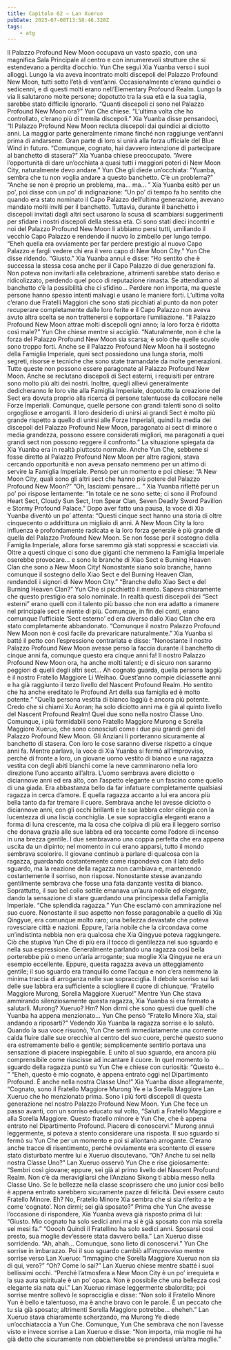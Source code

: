 ```yaml
---
title: Capitolo 62 – Lan Xueruo
pubDate: 2023-07-08T13:58:46.328Z
tags:
    - atg
---
```


Il Palazzo Profound New Moon occupava un vasto spazio, con una magnifica Sala Principale al centro e con innumerevoli strutture che si estendevano a perdita d’occhio. Yun Che seguì Xia Yuanba verso i suoi alloggi. Lungo la via aveva incontrato molti discepoli del Palazzo Profound New Moon, tutti sotto l’età di vent’anni. Occasionalmente c’erano quindici o sedicenni, e di questi molti erano nell’Elementary Profound Realm. Lungo la via li salutarono molte persone; dopotutto tra la sua età e la sua taglia, sarebbe stato difficile ignorarlo.
“Quanti discepoli ci sono nel Palazzo Profound New Moon ora?” Yun Che chiese.
“L’ultima volta che ho controllato, c’erano più di tremila discepoli.” Xia Yuanba disse pensandoci, “Il Palazzo Profound New Moon recluta discepoli dai quindici ai diciotto anni. La maggior parte generalmente rimane finché non raggiunge vent’anni prima di andarsene. Gran parte di loro si unirà alla forza ufficiale del Blue Wind in futuro.
“Comunque, cognato, hai davvero intenzione di partecipare al banchetto di stasera?” Xia Yuanba chiese preoccupato.
“Avere l’opportunità di dare un’occhiata a quasi tutti i maggiori poteri di New Moon City, naturalmente devo andare.” Yun Che gli diede un’occhiata: ”Yuanba, sembra che tu non voglia andare a questo banchetto. C’è un problema?”
“Anche se non è proprio un problema, ma… ma… ” Xia Yuanba esitò per un po’, poi disse con un po’ di indignazione: “Un po’ di tempo fa ho sentito che quando era stato nominato il Capo Palazzo dell’ultima generazione, avevano mandato molti inviti per il banchetto. Tuttavia, durante il banchetto i discepoli invitati dagli altri sect usarono la scusa di scambiarsi suggerimenti per sfidare i nostri discepoli della stessa età. Ci sono stati dieci incontri e noi del Palazzo Profound New Moon li abbiamo persi tutti, umiliando il vecchio Capo Palazzo e rendendo il nuovo lo zimbello per lungo tempo.
“Eheh quella era ovviamente per far perdere prestigio al nuovo Capo Palazzo e fargli vedere chi era il vero capo di New Moon City.” Yun Che disse ridendo.
“Giusto.” Xia Yuanba annuì e disse: “Ho sentito che è successa la stessa cosa anche per il Capo Palazzo di due generazioni fa. Non poteva non invitarli alla celebrazione, altrimenti sarebbe stato deriso e ridicolizzato, perdendo quel poco di reputazione rimasta. Se attendiamo al banchetto c’è la possibilità che ci sfidino… Perdere non importa, ma queste persone hanno spesso intenti malvagi e usano le maniere forti. L’ultima volta c’erano due Fratelli Maggiori che sono stati picchiati al punto da non poter recuperare completamente dalle loro ferite e il Capo Palazzo non aveva avuto altra scelta se non trattenersi e sopportare l’umiliazione.
“Il Palazzo Profound New Moon attrae molti discepoli ogni anno; la loro forza è ridotta così male?” Yun Che chiese mentre si accigliò.
“Naturalmente, non è che la forza del Palazzo Profound New Moon sia scarsa; è solo che quelle scuole sono troppo forti. Anche se il Palazzo Profound New Moon ha il sostegno della Famiglia Imperiale, quei sect possiedono una lunga storia, molti segreti, risorse e tecniche che sono state tramandate da molte generazioni. Tutte queste non possono essere paragonate al Palazzo Profound New Moon. Anche se reclutano discepoli di Sect esterni, i requisiti per entrare sono molto più alti dei nostri. Inoltre, quegli allievi generalmente dedicheranno le loro vite alla Famiglia Imperiale, dopotutto la creazione del Sect era dovuta proprio alla ricerca di persone talentuose da collocare nelle Forze Imperiali. Comunque, quelle persone con grandi talenti sono di solito orgogliose e arroganti. Il loro desiderio di unirsi ai grandi Sect è molto più grande rispetto a quello di unirsi alle Forze Imperiali, quindi la media dei discepoli del Palazzo Profound New Moon, paragonato ai sect di minore o media grandezza, possono essere considerati migliori, ma paragonati a quei grandi sect non possono reggere il confronto.”
La situazione spiegata da Xia Yuanba era in realtà piuttosto normale. Anche Yun Che, sebbene si fosse diretto al Palazzo Profound New Moon per altre ragioni, stava cercando opportunità e non aveva pensato nemmeno per un attimo di servire la Famiglia Imperiale. Pensò per un momento e poi chiese: “A New Moon City, quali sono gli altri sect che hanno più potere del Palazzo Profound New Moon?”
“Oh, lasciami pensare… ” Xia Yuanba rifletté per un po’ poi rispose lentamente: “In totale ce ne sono sette; ci sono il Profound Heart Sect, Cloudy Sun Sect, Iron Spear Clan, Seven Deadly Sword Pavilion e Stormy Profound Palace.” Dopo aver fatto una pausa, la voce di Xia Yuanba diventò un po’ attenta: “Questi cinque sect hanno una storia di oltre cinquecento o addirittura un migliaio di anni. A New Moon City la loro influenza è profondamente radicata e la loro forza generale è più grande di quella del Palazzo Profound New Moon. Se non fosse per il sostegno della Famiglia Imperiale, allora forse saremmo già stati soppressi e scacciati via. Oltre a questi cinque ci sono due giganti che nemmeno la Famiglia Imperiale oserebbe provocare… e sono le branche di Xiao Sect e Burning Heaven Clan che sono a New Moon City! Nonostante siano solo branche, hanno comunque il sostegno dello Xiao Sect e del Burning Heaven Clan, rendendoli i signori di New Moon City.”
“Branche dello Xiao Sect e del Burning Heaven Clan?” Yun Che si picchiettò il mento. Sapeva chiaramente che questo prestigio era solo nominale. In realtà questi discepoli dei “Sect esterni” erano quelli con il talento più basso che non era adatto a rimanere nel principale sect e niente di più. Comunque, in fin dei conti, erano comunque l’ufficiale ‘Sect esterno’ ed era diverso dallo Xiao Clan che era stato completamente abbandonato.
“Comunque il nostro Palazzo Profound New Moon non è così facile da prevaricare naturalmente.” Xia Yuanba si batté il petto con l’espressione contrariata e disse: “Nonostante il nostro Palazzo Profound New Moon avesse perso la faccia durante il banchetto di cinque anni fa, comunque questo era cinque anni fa! Il nostro Palazzo Profound New Moon ora, ha anche molti talenti; e di sicuro non saranno peggiori di quelli degli altri sect… Ah cognato guarda, quella persona laggiù è il nostro Fratello Maggiore Li Weihao. Quest’anno compie diciassette anni e ha già raggiunto il terzo livello del Nascent Profound Realm. Ho sentito che ha anche ereditato le Profound Art della sua famiglia ed è molto potente.”
“Quella persona vestita di bianco laggiù è ancora più potente. Credo che si chiami Xu Aoran; ha solo diciotto anni ma è già al quinto livello del Nascent Profound Realm! Quei due sono nella nostro Classe Uno. Comunque, i più formidabili sono Fratello Maggiore Murong e Sorella Maggiore Xueruo, che sono conosciuti come i due più grandi geni del Palazzo Profound New Moon. Gli Anziani li porteranno sicuramente al banchetto di stasera. Con loro le cose saranno diverse rispetto a cinque anni fa.
Mentre parlava, la voce di Xia Yuanba si fermò all’improvviso, perché di fronte a loro, un giovane uomo vestito di bianco e una ragazza vestita con degli abiti bianchi come la neve camminarono nella loro direzione l’uno accanto all’altra. L’uomo sembrava avere diciotto o diciannove anni ed era alto, con l’aspetto elegante e un fascino come quello di una giada. Era abbastanza bello da far infatuare completamente qualsiasi ragazza in cerca d’amore.
E quella ragazza accanto a lui era ancora più bella tanto da far tremare il cuore. Sembrava anche lei avesse diciotto o diciannove anni, con gli occhi brillanti e le sue labbra color ciliegia con la lucentezza di una liscia conchiglia. Le sue sopracciglia eleganti erano a forma di luna crescente, ma la cosa che colpiva di più era il leggero sorriso che donava grazia alle sue labbra ed era toccante come l’odore di incenso in una brezza gentile.
I due sembravano una coppia perfetta che era appena uscita da un dipinto; nel momento in cui erano apparsi, tutto il mondo sembrava scolorire. Il giovane continuò a parlare di qualcosa con la ragazza, guardando costantemente come rispondeva con il lato dello sguardo, ma la reazione della ragazza non cambiava e, mantenendo costantemente il sorriso, non rispose. Nonostante stesse avanzando gentilmente sembrava che fosse una fata danzante vestita di bianco. Soprattutto, il suo bel collo sottile emanava un’aura nobile ed elegante, dando la sensazione di stare guardando una principessa della Famiglia Imperiale.
“Che splendida ragazza.” Yun Che esclamò con ammirazione nel suo cuore. Nonostante il suo aspetto non fosse paragonabile a quello di Xia Qingyue, era comunque molto raro; una bellezza devastate che poteva rovesciare città e nazioni. Eppure, l’aria nobile che la circondava come un’indistinta nebbia non era qualcosa che Xia Qingyue poteva raggiungere. Ciò che stupiva Yun Che di più era il tocco di gentilezza nel suo sguardo e nella sua espressione. Generalmente parlando una ragazza così bella porterebbe più o meno un’aria arrogante; sua moglie Xia Qingyue ne era un esempio eccellente. Eppure, questa ragazza aveva un atteggiamento gentile; il suo sguardo era tranquillo come l’acqua e non c’era nemmeno la minima traccia di arroganza nelle sue sopracciglia. Il debole sorriso sui lati delle sue labbra era sufficiente a sciogliere il cuore di chiunque.
“Fratello Maggiore Murong, Sorella Maggiore Xueruo!”
Mentre Yun Che stava ammirando silenziosamente questa ragazza, Xia Yuanba si era fermato a salutarli.
Murong? Xueruo? Hm? Non dirmi che sono questi due quelli che Yuanba ha appena menzionato… Yun Che pensò
“Fratello Minore Xia, stai andando a riposarti?” Vedendo Xia Yuanba la ragazza sorrise e lo salutò. Quando la sua voce risuonò, Yun Che sentì immediatamente una corrente calda fluire dalle sue orecchie al centro del suo cuore, perché questo suono era estremamente bello e gentile; semplicemente sentirlo portava una sensazione di piacere inspiegabile. E unito al suo sguardo, era ancora più comprensibile come riuscisse ad incantare il cuore.
In quel momento lo sguardo della ragazza puntò su Yun Che e chiese con curiosità: “Questo è… ”
“Eheh, questo è mio cognato, è appena entrato oggi nel Dipartimento Profound. È anche nella nostra Classe Uno!” Xia Yuanba disse allegramente, “Cognato, sono il Fratello Maggiore Murong Ye e la Sorella Maggiore Lan Xueruo che ho menzionato prima. Sono i più forti discepoli di questa generazione nel nostro Palazzo Profound New Moon.
Yun Che fece un passo avanti, con un sorriso educato sul volto, “Saluti a Fratello Maggiore e alla Sorella Maggiore. Questo fratello minore è Yun Che, che è appena entrato nel Dipartimento Profound. Piacere di conoscervi.”
Murong annuì leggermente, si poteva a stento considerare una risposta. Il suo sguardo si fermò su Yun Che per un momento e poi si allontanò arrogante. C’erano anche tracce di risentimento, perché ovviamente era scontento di essere stato disturbato mentre lui e Xueruo discutevano.
“Oh? Anche tu sei nella nostra Classe Uno?” Lan Xueruo osservò Yun Che e rise gioiosamente: “Sembri così giovane; eppure, sei già al primo livello del Nascent Profound Realm. Non c’è da meravigliarsi che l’Anziano Sikong ti abbia messo nella Classe Uno. Se le bellezze nella classe scoprissero che uno junior così bello è appena entrato sarebbero sicuramente pazze di felicità. Devi essere cauto Fratello Minore. Eh? No, Fratello Minore Xia sembra che si sia riferito a te come ‘cognato’. Non dirmi; sei già sposato?”
Prima che Yun Che avesse l’occasione di rispondere, Xia Yuanba aveva già risposto prima di lui: “Giusto. Mio cognato ha solo sedici anni ma si è già sposato con mia sorella sei mesi fa.”
“Ooooh Quindi il Fratellino ha solo sedici anni. Sposarsi così presto, sua moglie dev’essere stata davvero bella.” Lan Xueruo disse sorridendo.
“Ah, ahah… Comunque, sono lieto di conoscervi.” Yun Che sorrise in imbarazzo. Poi il suo sguardo cambiò all’improvviso mentre sorrise verso Lan Xueruo: ”Immagino che Sorella Maggiore Xueruo non sia di qui, vero?”
“Oh? Come lo sai?” Lan Xueruo chiese mentre sbatté i suoi bellissimi occhi.
“Perché l’atmosfera a New Moon City è un po’ irrequieta e la sua aura spirituale è un po’ opaca. Non è possibile che una bellezza così elegante sia nata qui.”
Lan Xueruo rimase leggermente sbalordita; poi sorrise mentre sollevò le sopracciglia e disse: “Non solo il Fratello Minore Yun è bello e talentuoso, ma è anche bravo con le parole. È un peccato che tu sia già sposato; altrimenti Sorella Maggiore potrebbe… eheheh.”
Lan Xueruo stava chiaramente scherzando, ma Murong Ye diede un’occhiataccia a Yun Che.
Comunque, Yun Che sembrava che non l’avesse visto e invece sorrise a Lan Xueruo e disse: “Non importa, mia moglie mi ha già detto che sicuramente non obbietterebbe se prendessi un’altra moglie.”


